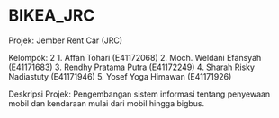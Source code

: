 # BIKEA_JRC
Projek: Jember Rent Car (JRC)

Kelompok: 2
    1. Affan Tohari             (E41172068)
    2. Moch. Weldani Efansyah      (E41171683)
    3. Rendhy Pratama Putra     (E41172249)
    4. Sharah Risky Nadiastuty  (E41171946)
    5. Yosef Yoga Himawan       (E41171926)
    
Deskripsi Projek: Pengembangan sistem informasi tentang penyewaan mobil dan kendaraan mulai dari mobil hingga bigbus.     
